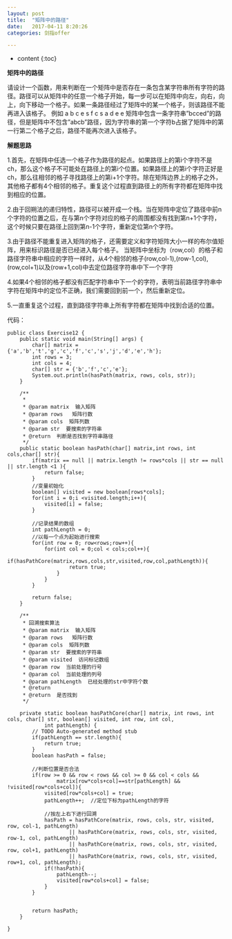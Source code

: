 ```yaml
---
layout: post
title:  "矩阵中的路径"
date:   2017-04-11 8:20:26
categories: 剑指offer

---
```


* content
{:toc}

**矩阵中的路径**

请设计一个函数，用来判断在一个矩阵中是否存在一条包含某字符串所有字符的路径。路径可以从矩阵中的任意一个格子开始，每一步可以在矩阵中向左，向右，向上，向下移动一个格子。如果一条路径经过了矩阵中的某一个格子，则该路径不能再进入该格子。 例如 a b c e s f c s a d e e 矩阵中包含一条字符串”bcced”的路径，但是矩阵中不包含”abcb”路径，因为字符串的第一个字符b占据了矩阵中的第一行第二个格子之后，路径不能再次进入该格子。

**解题思路**

1.首先，在矩阵中任选一个格子作为路径的起点。如果路径上的第i个字符不是ch，那么这个格子不可能处在路径上的第i个位置。如果路径上的第i个字符正好是ch，那么往相邻的格子寻找路径上的第i+1个字符。除在矩阵边界上的格子之外，其他格子都有4个相邻的格子。重复这个过程直到路径上的所有字符都在矩阵中找到相应的位置。 

2.由于回朔法的递归特性，路径可以被开成一个栈。当在矩阵中定位了路径中前n个字符的位置之后，在与第n个字符对应的格子的周围都没有找到第n+1个字符，这个时候只要在路径上回到第n-1个字符，重新定位第n个字符。 

3.由于路径不能重复进入矩阵的格子，还需要定义和字符矩阵大小一样的布尔值矩阵，用来标识路径是否已经进入每个格子。 当矩阵中坐标为（row,col）的格子和路径字符串中相应的字符一样时，从4个相邻的格子(row,col-1),(row-1,col),(row,col+1)以及(row+1,col)中去定位路径字符串中下一个字符 

4.如果4个相邻的格子都没有匹配字符串中下一个的字符，表明当前路径字符串中字符在矩阵中的定位不正确，我们需要回到前一个，然后重新定位。 

5.一直重复这个过程，直到路径字符串上所有字符都在矩阵中找到合适的位置。

代码：

	public class Exercise12 {
		public static void main(String[] args) {
			char[] matrix = {'a','b','t','g','c','f','c','s','j','d','e','h'};
			int rows = 3;
			int cols = 4;
			char[] str = {'b','f','c','e'};
			System.out.println(hasPath(matrix, rows, cols, str));
		}
		
		/**
		 * 
		 * @param matrix  输入矩阵
		 * @param rows   矩阵行数
		 * @param cols  矩阵列数
		 * @param str  要搜索的字符串
		 * @return  判断是否找到字符串路径
		 */	 
		public static boolean hasPath(char[] matrix,int rows, int cols,char[] str){
			if(matrix == null || matrix.length != rows*cols || str == null || str.length <1 ){
				return false;
			}
			//变量初始化
			boolean[] visited = new boolean[rows*cols];
			for(int i = 0;i <visited.length;i++){
				visited[i] = false;
			}
			
			//记录结果的数组
			int pathLength = 0;
			//以每一个点为起始进行搜索
			for(int row = 0; row<rows;row++){
				for(int col = 0;col < cols;col++){
					if(hasPathCore(matrix,rows,cols,str,visited,row,col,pathLength)){
						return true;					
					}
				}
			}
			
			return false;		
		}
		
		/**
		 * 回溯搜索算法
		 * @param matrix  输入矩阵
		 * @param rows   矩阵行数
		 * @param cols  矩阵列数
		 * @param str  要搜索的字符串
		 * @param visited  访问标记数组
		 * @param row  当前处理的行号
		 * @param col  当前处理的列号
		 * @param pathLength  已经处理的str中字符个数
		 * @return 
		 * @return  是否找到
		 */

		private static boolean hasPathCore(char[] matrix, int rows, int cols, char[] str, boolean[] visited, int row, int col,
				int pathLength) {
			// TODO Auto-generated method stub
			if(pathLength == str.length){
				return true;
			}
			boolean hasPath = false;
			
			//判断位置是否合法
			if(row >= 0 && row < rows && col >= 0 && col < cols && 
					matrix[row*cols+col]==str[pathLength] && !visited[row*cols+col]){
				visited[row*cols+col] = true;
				pathLength++;  //定位下标为pathLength的字符
				
				//按左上右下进行回溯
				hasPath = hasPathCore(matrix, rows, cols, str, visited, row, col-1, pathLength)
						|| hasPathCore(matrix, rows, cols, str, visited, row-1, col, pathLength)
						|| hasPathCore(matrix, rows, cols, str, visited, row, col+1, pathLength)
						|| hasPathCore(matrix, rows, cols, str, visited, row+1, col, pathLength);
				if(!hasPath){
					pathLength--;
					visited[row*cols+col] = false;
				}
			}
			
			
			return hasPath;
		}
		
	}

